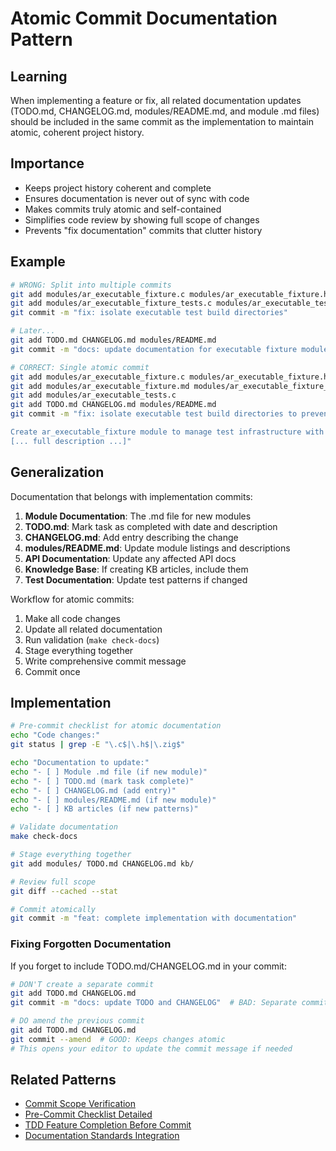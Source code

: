 # Atomic Commit Documentation Pattern

## Learning
When implementing a feature or fix, all related documentation updates (TODO.md, CHANGELOG.md, modules/README.md, and module .md files) should be included in the same commit as the implementation to maintain atomic, coherent project history.

## Importance
- Keeps project history coherent and complete
- Ensures documentation is never out of sync with code
- Makes commits truly atomic and self-contained
- Simplifies code review by showing full scope of changes
- Prevents "fix documentation" commits that clutter history

## Example
```bash
# WRONG: Split into multiple commits
git add modules/ar_executable_fixture.c modules/ar_executable_fixture.h
git add modules/ar_executable_fixture_tests.c modules/ar_executable_tests.c  
git commit -m "fix: isolate executable test build directories"

# Later...
git add TODO.md CHANGELOG.md modules/README.md
git commit -m "docs: update documentation for executable fixture module"

# CORRECT: Single atomic commit
git add modules/ar_executable_fixture.c modules/ar_executable_fixture.h
git add modules/ar_executable_fixture.md modules/ar_executable_fixture_tests.c
git add modules/ar_executable_tests.c
git add TODO.md CHANGELOG.md modules/README.md
git commit -m "fix: isolate executable test build directories to prevent compiler conflicts

Create ar_executable_fixture module to manage test infrastructure with proper isolation.
[... full description ...]"
```

## Generalization
Documentation that belongs with implementation commits:
1. **Module Documentation**: The .md file for new modules
2. **TODO.md**: Mark task as completed with date and description
3. **CHANGELOG.md**: Add entry describing the change
4. **modules/README.md**: Update module listings and descriptions
5. **API Documentation**: Update any affected API docs
6. **Knowledge Base**: If creating KB articles, include them
7. **Test Documentation**: Update test patterns if changed

Workflow for atomic commits:
1. Make all code changes
2. Update all related documentation
3. Run validation (`make check-docs`)
4. Stage everything together
5. Write comprehensive commit message
6. Commit once

## Implementation
```bash
# Pre-commit checklist for atomic documentation
echo "Code changes:"
git status | grep -E "\.c$|\.h$|\.zig$"

echo "Documentation to update:"
echo "- [ ] Module .md file (if new module)"
echo "- [ ] TODO.md (mark task complete)"  
echo "- [ ] CHANGELOG.md (add entry)"
echo "- [ ] modules/README.md (if new module)"
echo "- [ ] KB articles (if new patterns)"

# Validate documentation
make check-docs

# Stage everything together
git add modules/ TODO.md CHANGELOG.md kb/

# Review full scope
git diff --cached --stat

# Commit atomically
git commit -m "feat: complete implementation with documentation"
```

### Fixing Forgotten Documentation
If you forget to include TODO.md/CHANGELOG.md in your commit:
```bash
# DON'T create a separate commit
git add TODO.md CHANGELOG.md
git commit -m "docs: update TODO and CHANGELOG"  # BAD: Separate commit

# DO amend the previous commit
git add TODO.md CHANGELOG.md
git commit --amend  # GOOD: Keeps changes atomic
# This opens your editor to update the commit message if needed
```

## Related Patterns
- [Commit Scope Verification](commit-scope-verification.md)
- [Pre-Commit Checklist Detailed](pre-commit-checklist-detailed.md)
- [TDD Feature Completion Before Commit](tdd-feature-completion-before-commit.md)
- [Documentation Standards Integration](documentation-standards-integration.md)
